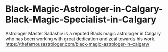 # Black-Magic-Astrologer-in-Calgary-Black-Magic-Specialist-in-Calgary
Astrologer Master Sadashiv is a reputed Black magic astrologer in Calgary who has been working with great dedication and zeal towards his work. https://thefamousastrologer.com/black-magic-astrologer-in-calgary/
